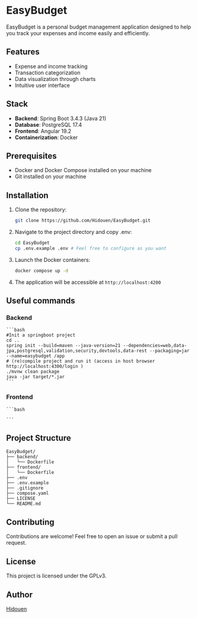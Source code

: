 # EasyBudget

EasyBudget is a personal budget management application designed to help you track your expenses and income easily and efficiently.

## Features

* Expense and income tracking
* Transaction categorization
* Data visualization through charts
* Intuitive user interface

## Stack

* **Backend**: Spring Boot 3.4.3 (Java 21)
* **Database**: PostgreSQL 17.4
* **Frontend**: Angular 19.2
* **Containerization**: Docker

## Prerequisites

* Docker and Docker Compose installed on your machine
* Git installed on your machine

## Installation

1. Clone the repository:

    ```bash
    git clone https://github.com/Hidouen/EasyBudget.git
    ```

2. Navigate to the project directory and copy .env:

    ```bash
    cd EasyBudget
    cp .env.example .env # Feel free to configure as you want
    ```

3. Launch the Docker containers:

    ```bash
    docker compose up -d
    ```

4. The application will be accessible at `http://localhost:4200`

## Useful commands

### Backend

    ```bash
    #Init a springboot project
    cd .. 
    spring init --build=maven --java-version=21 --dependencies=web,data-jpa,postgresql,validation,security,devtools,data-rest --packaging=jar --name=easybudget /app
    # (re)compile project and run it (access in host browser http://localhost:4300/login )
    ./mvnw clean package
    java -jar target/*.jar
    ```

### Frontend

    ```bash

    ```

## Project Structure

```
EasyBudget/
├── backend/
│   └── Dockerfile
├── frontend/
│   └── Dockerfile
├── .env
├── .env.example
├── .gitignore
├── compose.yaml
├── LICENSE
└── README.md
```

## Contributing

Contributions are welcome! Feel free to open an issue or submit a pull request.

## License

This project is licensed under the GPLv3.

## Author

[Hidouen](https://www.linkedin.com/in/hidouen-akoh/)